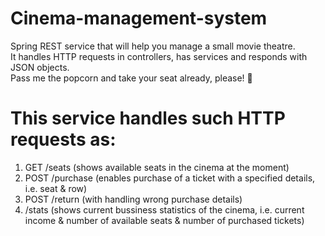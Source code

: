 # Cinema-management-system

Spring REST service that will help you manage a small movie theatre.<br />
It handles HTTP requests in controllers, has services and responds with JSON objects.<br />
Pass me the popcorn and take your seat already, please! 🍿

# This service handles such HTTP requests as:
1. GET /seats (shows available seats in the cinema at the moment)
2. POST /purchase (enables purchase of a ticket with a specified details, i.e. seat & row)
3. POST /return (with handling wrong purchase details)
4. /stats (shows current bussiness statistics of the cinema, i.e. current income & number of available seats & number of purchased tickets)
